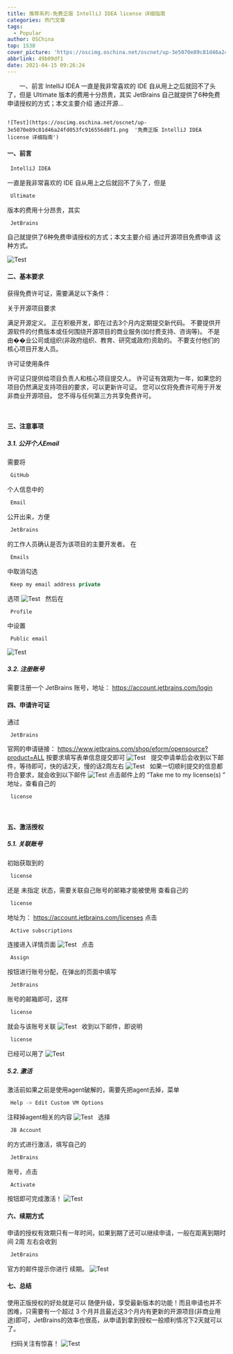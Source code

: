 ```yaml
---
title: 推荐系列-免费正版 IntelliJ IDEA license 详细指南
categories: 热门文章
tags:
  - Popular
author: OSChina
top: 1538
cover_picture: 'https://oscimg.oschina.net/oscnet/up-3e5070e89c81d46a24fd053fc916556d8f1.png'
abbrlink: 49b09df1
date: 2021-04-15 09:26:24
---
```


&emsp;&emsp;一、前言 IntelliJ IDEA 一直是我非常喜欢的 IDE 自从用上之后就回不了头了，但是 Ultimate 版本的费用十分昂贵，其实 JetBrains 自己就提供了6种免费申请授权的方式；本文主要介绍 通过开源...
<!-- more -->

                                                                                                                                                                                        ![Test](https://oscimg.oschina.net/oscnet/up-3e5070e89c81d46a24fd053fc916556d8f1.png  '免费正版 IntelliJ IDEA license 详细指南') 
#### 一、前言 
 
 ```java 
  IntelliJ IDEA
  ``` 
  一直是我非常喜欢的 IDE 自从用上之后就回不了头了，但是  
 ```java 
  Ultimate
  ``` 
  版本的费用十分昂贵，其实  
 ```java 
  JetBrains
  ``` 
  自己就提供了6种免费申请授权的方式；本文主要介绍 通过开源项目免费申请 这种方式。 
 
![Test](https://oscimg.oschina.net/oscnet/up-3e5070e89c81d46a24fd053fc916556d8f1.png  '免费正版 IntelliJ IDEA license 详细指南') 
  
#### 二、基本要求 
获得免费许可证，需要满足以下条件： 
 
  关于开源项目要求 
   
   满足开源定义。 
   正在积极开发，即在过去3个月内定期提交新代码。 
   不要提供开源软件的付费版本或任何围绕开源项目的商业服务(如付费支持、咨询等)。 
   不是由��业公司或组织(非政府组织、教育、研究或政府)资助的。 
   不要支付他们的核心项目开发人员。 
    
  许可证使用条件 
   
   许可证只提供给项目负责人和核心项目提交人。 
   许可证有效期为一年，如果您的项目仍然满足支持项目的要求，可以更新许可证。 
   您可以仅将免费许可用于开发非商业开源项目。 
   您不得与任何第三方共享免费许可。 
    
 
  
#### 三、注意事项 
##### 3.1. 公开个人Email 
需要将  
 ```java 
  GitHub
  ``` 
  个人信息中的  
 ```java 
  Email
  ``` 
  公开出来，方便  
 ```java 
  JetBrains
  ``` 
  的工作人员确认是否为该项目的主要开发者。 
在  
 ```java 
  Emails
  ``` 
  中取消勾选  
 ```java 
  Keep my email address private
  ``` 
  选项 
![Test](https://oscimg.oschina.net/oscnet/up-3e5070e89c81d46a24fd053fc916556d8f1.png  '免费正版 IntelliJ IDEA license 详细指南') 
  
然后在  
 ```java 
  Profile
  ``` 
  中设置  
 ```java 
  Public email
  ``` 
  
![Test](https://oscimg.oschina.net/oscnet/up-3e5070e89c81d46a24fd053fc916556d8f1.png  '免费正版 IntelliJ IDEA license 详细指南') 
##### 3.2. 注册账号 
需要注册一个 JetBrains 账号，地址： https://account.jetbrains.com/login 
  
#### 四、申请许可证 
通过  
 ```java 
  JetBrains
  ``` 
  官网的申请链接： https://www.jetbrains.com/shop/eform/opensource?product=ALL 
按要求填写表单信息提交即可 ![Test](https://oscimg.oschina.net/oscnet/up-3e5070e89c81d46a24fd053fc916556d8f1.png  '免费正版 IntelliJ IDEA license 详细指南') 
  
提交申请单后会收到以下邮件，等待即可，快的话2天，慢的话2周左右 
![Test](https://oscimg.oschina.net/oscnet/up-3e5070e89c81d46a24fd053fc916556d8f1.png  '免费正版 IntelliJ IDEA license 详细指南') 
  
如果一切顺利提交的信息都符合要求，就会收到以下邮件 
![Test](https://oscimg.oschina.net/oscnet/up-3e5070e89c81d46a24fd053fc916556d8f1.png  '免费正版 IntelliJ IDEA license 详细指南') 
点击邮件上的 “Take me to my license(s) ” 地址，查看自己的  
 ```java 
  license
  ``` 
  
  
#### 五、激活授权 
##### 5.1. 关联账号 
初始获取到的  
 ```java 
  license
  ``` 
  还是 未指定 状态，需要关联自己账号的邮箱才能被使用 
查看自己的  
 ```java 
  license
  ``` 
  地址为： https://account.jetbrains.com/licenses 
点击  
 ```java 
  Active subscriptions
  ``` 
  连接进入详情页面 ![Test](https://oscimg.oschina.net/oscnet/up-3e5070e89c81d46a24fd053fc916556d8f1.png  '免费正版 IntelliJ IDEA license 详细指南') 
  
点击  
 ```java 
  Assign
  ``` 
  按钮进行账号分配，在弹出的页面中填写  
 ```java 
  JetBrains
  ``` 
  账号的邮箱即可，这样  
 ```java 
  license
  ``` 
  就会与该账号关联 ![Test](https://oscimg.oschina.net/oscnet/up-3e5070e89c81d46a24fd053fc916556d8f1.png  '免费正版 IntelliJ IDEA license 详细指南') 
  
收到以下邮件，即说明  
 ```java 
  license
  ``` 
  已经可以用了 ![Test](https://oscimg.oschina.net/oscnet/up-3e5070e89c81d46a24fd053fc916556d8f1.png  '免费正版 IntelliJ IDEA license 详细指南') 
##### 5.2. 激活 
激活前如果之前是使用agent破解的，需要先把agent去掉，菜单  
 ```java 
  Help -> Edit Custom VM Options
  ``` 
  注释掉agent相关的内容 ![Test](https://oscimg.oschina.net/oscnet/up-3e5070e89c81d46a24fd053fc916556d8f1.png  '免费正版 IntelliJ IDEA license 详细指南') 
  
选择  
 ```java 
  JB Account
  ``` 
  的方式进行激活，填写自己的  
 ```java 
  JetBrains
  ``` 
  账号，点击  
 ```java 
  Activate
  ``` 
  按钮即可完成激活！ ![Test](https://oscimg.oschina.net/oscnet/up-3e5070e89c81d46a24fd053fc916556d8f1.png  '免费正版 IntelliJ IDEA license 详细指南') 
  
#### 六、续期方式 
申请的授权有效期只有一年时间，如果到期了还可以继续申请，一般在距离到期时间 2周 左右会收到  
 ```java 
  JetBrains
  ``` 
  官方的邮件提示你进行 续期。 ![Test](https://oscimg.oschina.net/oscnet/up-3e5070e89c81d46a24fd053fc916556d8f1.png  '免费正版 IntelliJ IDEA license 详细指南') 
  
#### 七、总结 
使用正版授权的好处就是可以 随便升级，享受最新版本的功能！而且申请也并不困难，只需要有一个超过 3 个月并且最近这3个月内有更新的开源项目(非商业用途)即可，JetBrains的效率也很高，从申请到拿到授权一般顺利情况下2天就可以了。 
 
  
扫码关注有惊喜！ 
![Test](https://oscimg.oschina.net/oscnet/up-3e5070e89c81d46a24fd053fc916556d8f1.png  '免费正版 IntelliJ IDEA license 详细指南')
                                        
